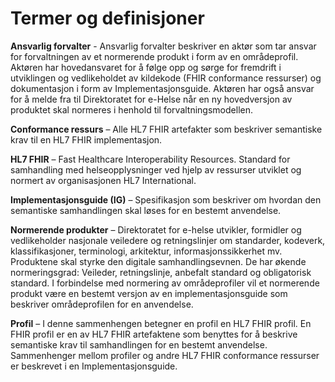 # Termer og definisjoner

**Ansvarlig forvalter** - Ansvarlig forvalter beskriver en aktør som tar ansvar for forvaltningen av et normerende produkt i form av en områdeprofil. Aktøren har hovedansvaret for å følge opp og sørge for fremdrift i utviklingen og vedlikeholdet av kildekode (FHIR conformance ressurser) og dokumentasjon i form av Implementasjonsguide. Aktøren har også ansvar for å melde fra til Direktoratet for e-Helse når en ny hovedversjon av produktet skal normeres i henhold til forvaltningsmodellen.  

**Conformance ressurs** – Alle HL7 FHIR artefakter som beskriver semantiske krav til en HL7 FHIR implementasjon.  

**HL7 FHIR** – Fast Healthcare Interoperability Resources. Standard for samhandling med helseopplysninger ved hjelp av ressurser utviklet og normert av organisasjonen HL7 International.  

**Implementasjonsguide (IG)** – Spesifikasjon som beskriver om hvordan den semantiske samhandlingen skal løses for en bestemt anvendelse.  

**Normerende produkter** – Direktoratet for e-helse utvikler, formidler og vedlikeholder nasjonale veiledere og retningslinjer om standarder, kodeverk, klassifikasjoner, terminologi, arkitektur, informasjonssikkerhet mv. Produktene skal styrke den digitale samhandlingsevnen. De har økende normeringsgrad: Veileder, retningslinje, anbefalt standard og obligatorisk standard.
I forbindelse med normering av områdeprofiler vil et normerende produkt være en bestemt versjon av en implementasjonsguide som beskriver områdeprofilen for en anvendelse.  

**Profil** – I denne sammenhengen betegner en profil en HL7 FHIR profil. En FHIR profil er en av HL7 FHIR artefaktene som benyttes for å beskrive semantiske krav til samhandlingen for en bestemt anvendelse. Sammenhenger mellom profiler og andre HL7 FHIR conformance ressurser er beskrevet i en Implementasjonsguide.  
